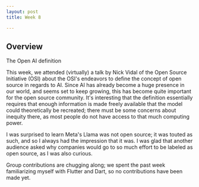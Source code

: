 ```yaml
---
layout: post
title: Week 8

---
```


## Overview
The Open AI definition

<!--more-->

This week, we attended (virtually) a talk by Nick Vidal of the Open Source Initiative (OSI) about the OSI's endeavors to define the concept of open source in regards to AI. Since AI has already become a huge presence in our world, and seems set to keep growing, this has become quite important for the open source community. It's interesting that the definition essentially requires that enough information is made freely available that the model could theoretically be recreated; there must be some concerns about inequity there, as most people do not have access to that much computing power.

I was surprised to learn Meta's Llama was not open source; it was touted as such, and so I always had the impression that it was. I was glad that another audience asked why companies would go to so much effort to be labeled as open source, as I was also curious.

Group contributions are chugging along; we spent the past week familiarizing myself with Flutter and Dart, so no contributions have been made yet.